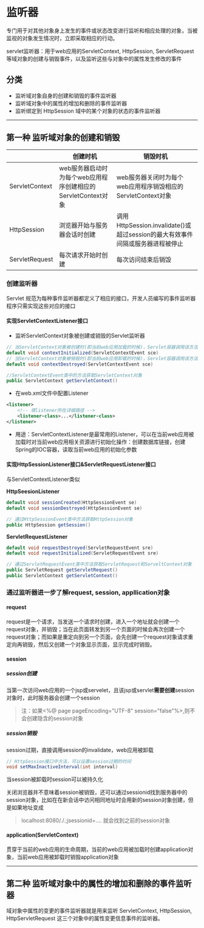 # 监听器

专门用于对其他对象身上发生的事件或状态改变进行监听和相应处理的对象，当被监视的对象发生情况时，立即采取相应的行动。

servlet监听器：用于web应用的ServletContext, HttpSession, ServletRequest等域对象的创建与销毁事件，以及监听这些与对象中的属性发生修改的事件

## 分类
- 监听域对象自身的创建和销毁的事件监听器
- 监听域对象中的属性的增加和删除的事件监听器
- 监听绑定到 HttpSession 域中的某个对象的状态的事件监听器

---

## 第一种 监听域对象的创建和销毁

| |创建时机|销毁时机|
|--|--|--|
|ServletContext|web服务器启动时为每个web应用程序创建相应的ServletContext对象|web服务器关闭时为每个web应用程序销毁相应的ServletContext对象
|HttpSession|浏览器开始与服务器会话时创建|调用HttpSession.invalidate()或超过session的最大有效事件间隔或服务器进程被停止|
|ServletRequest|每次请求开始时创建|每次访问结束后销毁|

### 创建监听器

Servlet 规范为每种事件监听器都定义了相应的接口，开发人员编写的事件监听器程序只需实现这些对应的接口

#### 实现ServletContextListener接口
	
- 监听ServletContext对象被创建或销毁的Servlet监听器

```java
// 当ServletContext对象被创建时(即当前web应用加载的时候)，Servlet容器调用该方法
default void contextInitialized(ServletContextEvent sce)
// 当ServletContext对象被销毁时(即当前web应用卸载的时候)，Servlet容器调用该方法
default void contextDestroyed(ServletContextEvent sce)

//ServletContextEvent类中的方法获取ServletContext对象
public ServletContext getServletContext()
```

- 在web.xml文件中配置Listener

```xml
<listener>
	<!-- 填listener所在详细路径 -->
	<listener-class>...</listener-class>
</listener>
```

- 用途：ServletContextListener是最常用的Listener，可以在当前web应用被加载时对当前web应用相关资源进行初始化操作：创建数据库链接，创建Spring的IOC容器，读取当前web应用的初始化参数

#### 实现HttpSessionListener接口&ServletRequestListener接口

与ServletContextListener类似

**HttpSeesionListener**

```java
default void sessionCreated(HttpSessionEvent se)
default void sessionDestroyed(HttpSessionEvent se)

// 通过HttpSessionEvent类中方法获取HttpSession对象
public HttpSession getSession()
```

**ServletRequestListener**

```java
default void requestDestroyed(ServletRequestEvent sre)
default void requestInitialized(ServletRequestEvent sre)

// 通过ServletRequestEvent类中方法获取ServletRequest和ServeltContext对象
public ServletRequest getServletRequest()
public ServletContext getServletContext()
```

### 通过监听器进一步了解request, session, appllication对象

#### request

request是一个请求，当发送一个请求时创建，进入一个地址就会创建一个request对象，并销毁；当在此页面转发到另一个页面的时候会再次创建一个request对象；而如果是重定向到另一个页面，会先创建一个request对象请求重定向再销毁，然后又创建一个对象显示页面，显示完成时销毁。

#### session

##### session创建

当第一次访问web应用的一个jsp或servelet，且该jsp或servlet**需要创建**session对象时，此时服务器会创建一个session

>注：如果<%@ page pageEncoding="UTF-8" session="false"%>,则不会创建隐含的session对象

##### session销毁

session过期，直接调用session的invalidate，web应用被卸载

```java
// HttpSession接口中方法，可以设置session过期的时间
void setMaxInactiveInterval(int interval)
```

当session被卸载时session可以被持久化

关闭浏览器并不意味着session被销毁，还可以通过sessionid找到服务器中的session对象，比如在在新会话中访问相同地址时会用新的session对象创建，但是如果地址变成
>localhost:8080/./.;jsessionid=....
就会找到之前的session对象

#### application(ServletContext)

贯穿于当前的web应用的生命周期，当前的web应用被加载时创建application对象，当前web应用被卸载时销毁application对象

---

## 第二种 监听域对象中的属性的增加和删除的事件监听器

域对象中属性的变更的事件监听器就是用来监听 ServletContext, HttpSession, HttpServletRequest 这三个对象中的属性变更信息事件的监听器。

